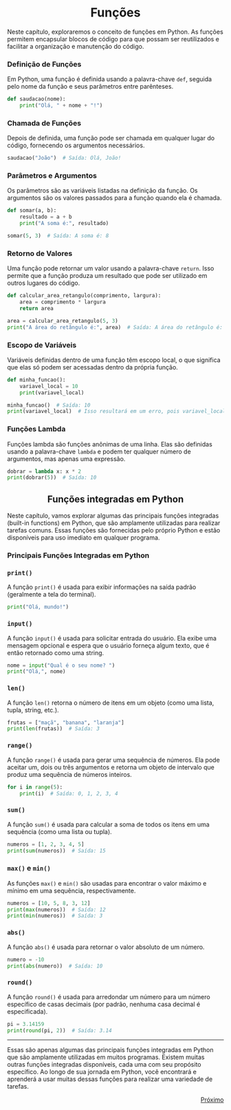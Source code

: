 # <h1 align = "Center">**Funções**</h1>

Neste capítulo, exploraremos o conceito de funções em Python. As funções permitem encapsular blocos de código para que possam ser reutilizados e facilitar a organização e manutenção do código.

### **Definição de Funções**

Em Python, uma função é definida usando a palavra-chave `def`, seguida pelo nome da função e seus parâmetros entre parênteses.

```python
def saudacao(nome):
    print("Olá, " + nome + "!")
```

### **Chamada de Funções**

Depois de definida, uma função pode ser chamada em qualquer lugar do código, fornecendo os argumentos necessários.

```python
saudacao("João")  # Saída: Olá, João!
```

### **Parâmetros e Argumentos**

Os parâmetros são as variáveis listadas na definição da função. Os argumentos são os valores passados para a função quando ela é chamada.

```python
def somar(a, b):
    resultado = a + b
    print("A soma é:", resultado)

somar(5, 3)  # Saída: A soma é: 8
```

### **Retorno de Valores**

Uma função pode retornar um valor usando a palavra-chave `return`. Isso permite que a função produza um resultado que pode ser utilizado em outros lugares do código.

```python
def calcular_area_retangulo(comprimento, largura):
    area = comprimento * largura
    return area

area = calcular_area_retangulo(5, 3)
print("A área do retângulo é:", area)  # Saída: A área do retângulo é: 15
```

### **Escopo de Variáveis**

Variáveis definidas dentro de uma função têm escopo local, o que significa que elas só podem ser acessadas dentro da própria função.

```python
def minha_funcao():
    variavel_local = 10
    print(variavel_local)

minha_funcao()  # Saída: 10
print(variavel_local)  # Isso resultará em um erro, pois variavel_local não está definida fora da função
```

### **Funções Lambda**

Funções lambda são funções anônimas de uma linha. Elas são definidas usando a palavra-chave `lambda` e podem ter qualquer número de argumentos, mas apenas uma expressão.

```python
dobrar = lambda x: x * 2
print(dobrar(5))  # Saída: 10
```


## <h2 align = "Center">**Funções integradas em Python**</h2>

Neste capítulo, vamos explorar algumas das principais funções integradas (built-in functions) em Python, que são amplamente utilizadas para realizar tarefas comuns. Essas funções são fornecidas pelo próprio Python e estão disponíveis para uso imediato em qualquer programa.

### **Principais Funções Integradas em Python**

### `print()`

A função `print()` é usada para exibir informações na saída padrão (geralmente a tela do terminal).

```python
print("Olá, mundo!")
```

### `input()`

A função `input()` é usada para solicitar entrada do usuário. Ela exibe uma mensagem opcional e espera que o usuário forneça algum texto, que é então retornado como uma string.

```python
nome = input("Qual é o seu nome? ")
print("Olá,", nome)
```

### `len()`

A função `len()` retorna o número de itens em um objeto (como uma lista, tupla, string, etc.).

```python
frutas = ["maçã", "banana", "laranja"]
print(len(frutas))  # Saída: 3
```

### `range()`

A função `range()` é usada para gerar uma sequência de números. Ela pode aceitar um, dois ou três argumentos e retorna um objeto de intervalo que produz uma sequência de números inteiros.

```python
for i in range(5):
    print(i)  # Saída: 0, 1, 2, 3, 4
```

### `sum()`

A função `sum()` é usada para calcular a soma de todos os itens em uma sequência (como uma lista ou tupla).

```python
numeros = [1, 2, 3, 4, 5]
print(sum(numeros))  # Saída: 15
```

### `max()` e `min()`

As funções `max()` e `min()` são usadas para encontrar o valor máximo e mínimo em uma sequência, respectivamente.

```python
numeros = [10, 5, 8, 3, 12]
print(max(numeros))  # Saída: 12
print(min(numeros))  # Saída: 3
```

### `abs()`

A função `abs()` é usada para retornar o valor absoluto de um número.

```python
numero = -10
print(abs(numero))  # Saída: 10
```

### `round()`

A função `round()` é usada para arredondar um número para um número específico de casas decimais (por padrão, nenhuma casa decimal é especificada).

```python
pi = 3.14159
print(round(pi, 2))  # Saída: 3.14
```

---

Essas são apenas algumas das principais funções integradas em Python que são amplamente utilizadas em muitos programas. Existem muitas outras funções integradas disponíveis, cada uma com seu propósito específico. Ao longo de sua jornada em Python, você encontrará e aprenderá a usar muitas dessas funções para realizar uma variedade de tarefas.

<a href = https://github.com/Victor-Ribeiro-Acosta/lab-natty-or-not/blob/feat/community/VictorAcosta/Projetos/Ebook/Modulos-Bibliotecas.md#bibliotecas-e-pacotes>
  <p align = "right">Próximo</p>
</a>
